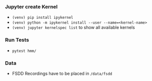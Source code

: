 ### Jupyter create Kernel
+ `(venv) pip install ipykernel`
+ `(venv) python -m ipykernel install --user --name=<kernel-name>`
+ `(venv) jupyter kernelspec list` to show all available kernels

### Run Tests
+ `pytest hmm/`



### Data
+ FSDD Recordings have to be placed in `/data/fsdd`